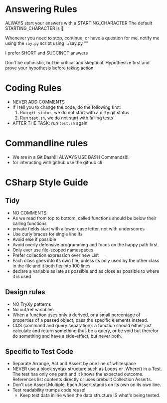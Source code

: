 # Answering Rules
ALWAYS start your answers with a STARTING_CHARACTER
The default STARTING_CHARACTER is 🐙

Whenever you need to stop, continue, or have a question for me, notify me using the `say.py` script using `./say.py "<your message>"

I prefer SHORT and SUCCINCT answers

Don't be optimistic, but be critical and skeptical.
Hypothesize first and prove your hypothesis before taking action. 

# Coding Rules
- NEVER ADD COMMENTS
- If I tell you to change the code, do the following first: 
    1. Run `git status`, we do not start with a dirty git status
    2. Run `test.sh`, we do not start with failing tests
- AFTER THE TASK: run `test.sh` again

# Commandline rules
- We are in a Git Bash!!! ALWAYS USE BASH Commands!!!
- for interacting with github use the github cli

# CSharp Style Guide

## Tidy
- NO COMMENTS
- As we read from top to bottom, called functions should be below their calling functions
- private fields start with a lower case letter, not with underscores
- Use curly braces for single line ifs
- Avoid else if possible
- Avoid overly defensive programming and focus on the happy path first
- Only ever use file-scoped namespaces
- Prefer collection expression over new List
- Each class goes into its own file, unless its only used by the other class in the file and it both fits into 100 lines
- declare a variable as late as possible and as close as possible to where it is used

## Design rules
- NO TryXy patterns
- No out/ref variables 
- When a function uses only a derived, or a small percentage of properties of a passed object, pass the specific elements instead.
- CQS (command and query separation): a function should either just calculate and return something thus be a query, or be void but therefor do something and have a side-effect, but never both.

## Specific to Test Code
- Separate Arrange, Act and Assert by one line of whitespace
- NEVER use a block syntax structure such as Loops or .Where() in a Test. The test has only one path and it knows the expected outcome. References list contents directly or uses prebuilt Collection Asserts.
- Don't use Assert.Multiple. Each Assert stands on its own on its own line.
- Test readability trumps code reuse!  
  - Keep test data inline when the data structure IS what's being tested.
